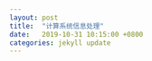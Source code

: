 ```yaml
---
layout: post
title:  "计算系统信息处理"
date:   2019-10-31 10:15:00 +0800
categories: jekyll update
---
```


<link rel="stylesheet" type="text/css" href="https://605333616.github.io/ComputerSystem/CS.css">
<div id="tableOfContents" style="z-index:999;display: block; position: fixed; margin-left: -20%; top: 150px;">
</div>

<div id="a0"></div>


<script type="text/javascript" src="https://605333616.github.io/ComputerSystem/CS.js">
</script>